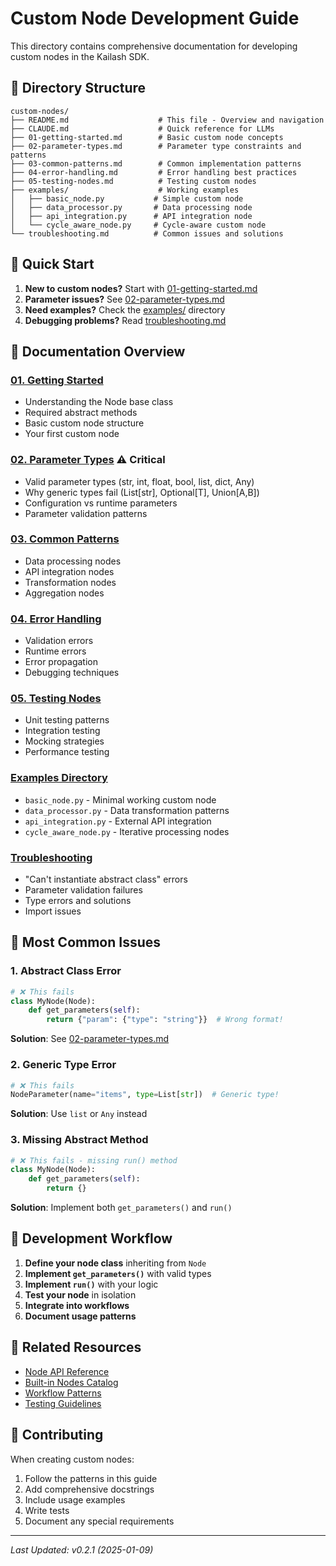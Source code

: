 # Custom Node Development Guide

This directory contains comprehensive documentation for developing custom nodes in the Kailash SDK.

## 📁 Directory Structure

```
custom-nodes/
├── README.md                    # This file - Overview and navigation
├── CLAUDE.md                    # Quick reference for LLMs
├── 01-getting-started.md        # Basic custom node concepts
├── 02-parameter-types.md        # Parameter type constraints and patterns
├── 03-common-patterns.md        # Common implementation patterns
├── 04-error-handling.md         # Error handling best practices
├── 05-testing-nodes.md          # Testing custom nodes
├── examples/                    # Working examples
│   ├── basic_node.py           # Simple custom node
│   ├── data_processor.py       # Data processing node
│   ├── api_integration.py      # API integration node
│   └── cycle_aware_node.py     # Cycle-aware custom node
└── troubleshooting.md          # Common issues and solutions
```

## 🚀 Quick Start

1. **New to custom nodes?** Start with [01-getting-started.md](01-getting-started.md)
2. **Parameter issues?** See [02-parameter-types.md](02-parameter-types.md) 
3. **Need examples?** Check the [examples/](examples/) directory
4. **Debugging problems?** Read [troubleshooting.md](troubleshooting.md)

## 📖 Documentation Overview

### [01. Getting Started](01-getting-started.md)
- Understanding the Node base class
- Required abstract methods
- Basic custom node structure
- Your first custom node

### [02. Parameter Types](02-parameter-types.md) ⚠️ **Critical**
- Valid parameter types (str, int, float, bool, list, dict, Any)
- Why generic types fail (List[str], Optional[T], Union[A,B])
- Configuration vs runtime parameters
- Parameter validation patterns

### [03. Common Patterns](03-common-patterns.md)
- Data processing nodes
- API integration nodes
- Transformation nodes
- Aggregation nodes

### [04. Error Handling](04-error-handling.md)
- Validation errors
- Runtime errors
- Error propagation
- Debugging techniques

### [05. Testing Nodes](05-testing-nodes.md)
- Unit testing patterns
- Integration testing
- Mocking strategies
- Performance testing

### [Examples Directory](examples/)
- `basic_node.py` - Minimal working custom node
- `data_processor.py` - Data transformation patterns
- `api_integration.py` - External API integration
- `cycle_aware_node.py` - Iterative processing nodes

### [Troubleshooting](troubleshooting.md)
- "Can't instantiate abstract class" errors
- Parameter validation failures
- Type errors and solutions
- Import issues

## 🎯 Most Common Issues

### 1. **Abstract Class Error**
```python
# ❌ This fails
class MyNode(Node):
    def get_parameters(self):
        return {"param": {"type": "string"}}  # Wrong format!
```

**Solution**: See [02-parameter-types.md](02-parameter-types.md)

### 2. **Generic Type Error**
```python
# ❌ This fails
NodeParameter(name="items", type=List[str])  # Generic type!
```

**Solution**: Use `list` or `Any` instead

### 3. **Missing Abstract Method**
```python
# ❌ This fails - missing run() method
class MyNode(Node):
    def get_parameters(self):
        return {}
```

**Solution**: Implement both `get_parameters()` and `run()`

## 📝 Development Workflow

1. **Define your node class** inheriting from `Node`
2. **Implement `get_parameters()`** with valid types
3. **Implement `run()`** with your logic
4. **Test your node** in isolation
5. **Integrate into workflows**
6. **Document usage patterns**

## 🔗 Related Resources

- [Node API Reference](../../reference/api/03-nodes-base.yaml)
- [Built-in Nodes Catalog](../../reference/nodes/)
- [Workflow Patterns](../../reference/pattern-library/)
- [Testing Guidelines](../../instructions/testing-guidelines.md)

## 🤝 Contributing

When creating custom nodes:
1. Follow the patterns in this guide
2. Add comprehensive docstrings
3. Include usage examples
4. Write tests
5. Document any special requirements

---

*Last Updated: v0.2.1 (2025-01-09)*